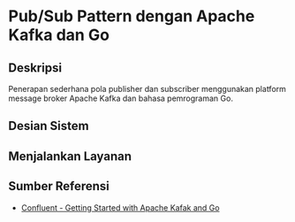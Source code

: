 # Pub/Sub Pattern dengan Apache Kafka dan Go

## Deskripsi
Penerapan sederhana pola publisher dan subscriber menggunakan platform message broker Apache Kafka dan bahasa pemrograman Go.

## Desian Sistem

## Menjalankan Layanan

## Sumber Referensi
* [Confluent - Getting Started with Apache Kafak and Go](https://developer.confluent.io/get-started/go/#introduction)
